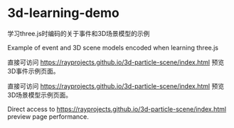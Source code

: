 # 3d-learning-demo

学习three.js时编码的关于事件和3D场景模型的示例

Example of event and 3D scene models encoded when learning three.js

直接可访问 https://rayprojects.github.io/3d-particle-scene/index.html 预览3D事件示例页面。

直接可访问 https://rayprojects.github.io/3d-particle-scene/index.html 预览3D场景模型示例页面。

Direct access to https://rayprojects.github.io/3d-particle-scene/index.html preview page performance.
